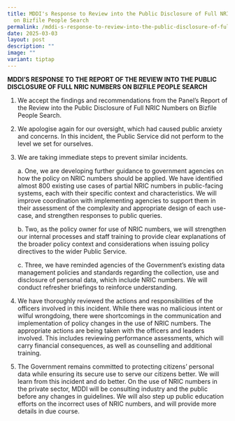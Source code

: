 ```yaml
---
title: MDDI's Response to Review into the Public Disclosure of Full NRIC Numbers
  on Bizfile People Search
permalink: /mddi-s-response-to-review-into-the-public-disclosure-of-full-nric-numbers-on-bizfile-people-search/
date: 2025-03-03
layout: post
description: ""
image: ""
variant: tiptap
---
```

<p><strong>MDDI’S RESPONSE TO THE REPORT OF THE REVIEW INTO THE PUBLIC DISCLOSURE OF FULL NRIC NUMBERS ON BIZFILE PEOPLE SEARCH</strong>
</p>
<ol data-tight="true" class="tight">
<li>
<p>We accept the findings and recommendations from the Panel’s Report of
the Review into the Public Disclosure of Full NRIC Numbers on Bizfile People
Search.</p>
</li>
</ol>
<ol start="2" data-tight="true" class="tight">
<li>
<p>We apologise again for&nbsp;our oversight, which had&nbsp;caused&nbsp;public
anxiety and concerns.&nbsp;In this incident, the Public Service did not
perform to the level we set for ourselves.&nbsp;</p>
</li>
<li>
<p>We are taking immediate steps to prevent similar incidents.</p>
<p>a. One, we are developing further guidance to government agencies on how
the policy on NRIC numbers should be applied. We have identified almost
800 existing use cases of partial NRIC numbers in public-facing systems,
each with their specific context and characteristics. We will improve coordination
with implementing agencies to support them in their assessment of the complexity
and appropriate design of each use-case, and strengthen responses to public
queries.</p>
<p>b. Two, as the policy owner for use of NRIC numbers, we will strengthen
our internal processes and staff training to provide clear explanations
of the broader policy context and considerations when issuing policy directives
to the wider Public Service.</p>
<p>c. Three, we have reminded agencies of the Government’s existing data
management policies and standards regarding the collection, use and disclosure
of personal data, which include NRIC numbers. We will conduct refresher
briefings to reinforce understanding.</p>
</li>
<li>
<p>We have thoroughly reviewed the actions and responsibilities of the officers
involved in this incident. While there was no malicious intent or wilful
wrongdoing, there were shortcomings in the communication and implementation
of policy changes in the use of NRIC numbers. The appropriate actions are
being taken with the officers and leaders involved. This includes reviewing
performance assessments, which will carry financial consequences, as well
as counselling and additional training.</p>
</li>
<li>
<p>The Government remains committed to protecting citizens’ personal data
while ensuring its secure use to serve our citizens better. We will learn
from this incident and do better. On the use of NRIC numbers in the private
sector, MDDI will be consulting industry and the public before any changes
in guidelines. We will also step up public education efforts on the incorrect
uses of NRIC numbers, and will provide more details in due course.</p>
</li>
</ol>
<p></p>